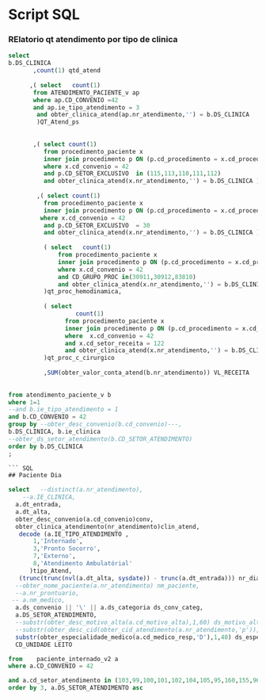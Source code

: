 #  Script SQL 

### RElatorio qt atendimento por tipo de clinica 

``` SQL
select 
b.DS_CLINICA 
       ,count(1) qtd_atend
       
      ,( select   count(1) 
       from ATENDIMENTO_PACIENTE_v ap 
       where ap.CD_CONVENIO =42 
       and ap.ie_tipo_atendimento = 3
        and obter_clinica_atend(ap.nr_atendimento,'') = b.DS_CLINICA 
        )QT_Atend_ps
      
       
       ,( select count(1)
          from procedimento_paciente x
          inner join procedimento p ON (p.cd_procedimento = x.cd_procedimento and p.ie_origem_proced = x.ie_origem_proced)
          where x.cd_convenio = 42
          and p.CD_SETOR_EXCLUSIVO  in (115,113,110,111,112)
          and obter_clinica_atend(x.nr_atendimento,'') = b.DS_CLINICA ) QT_EXAMES_CDI
        
        ,( select count(1)
          from procedimento_paciente x
          inner join procedimento p ON (p.cd_procedimento = x.cd_procedimento and p.ie_origem_proced = x.ie_origem_proced)
         where x.cd_convenio = 42
          and p.CD_SETOR_EXCLUSIVO  = 30
          and obter_clinica_atend(x.nr_atendimento,'') = b.DS_CLINICA ) QT_EXAMES_LAB , 
          
          ( select   count(1)
              from procedimento_paciente x
              inner join procedimento p ON (p.cd_procedimento = x.cd_procedimento and p.ie_origem_proced = x.ie_origem_proced)
              where x.cd_convenio = 42
              and CD_GRUPO_PROC in(30911,30912,83810)              
              and obter_clinica_atend(x.nr_atendimento,'') = b.DS_CLINICA
          )qt_proc_hemodinamica,
          
          ( select
                   count(1)
                from procedimento_paciente x
                inner join procedimento p ON (p.cd_procedimento = x.cd_procedimento and p.ie_origem_proced = x.ie_origem_proced)
                where  x.cd_convenio = 42
                and x.cd_setor_receita = 122          
                and obter_clinica_atend(x.nr_atendimento,'') = b.DS_CLINICA 
          )qt_proc_c_cirurgico
                      
          ,SUM(obter_valor_conta_atend(b.nr_atendimento)) VL_RECEITA
          
       
from atendimento_paciente_v b
where 1=1 
--and b.ie_tipo_atendimento = 1
and b.CD_CONVENIO = 42
group by --obter_desc_convenio(b.cd_convenio)---,
b.DS_CLINICA, b.ie_clinica
--obter_ds_setor_atendimento(b.CD_SETOR_ATENDIMENTO)
order by b.DS_CLINICA
;

``` SQL
## Paciente Dia 

select   --distinct(a.nr_atendimento),
    --a.IE_CLINICA,
  a.dt_entrada,
  a.dt_alta,
  obter_desc_convenio(a.cd_convenio)conv,
  obter_clinica_atendimento(nr_atendimento)clin_atend,
   decode (a.IE_TIPO_ATENDIMENTO ,
       1,'Internado',
       3,'Pronto Socorro',
       7,'Externo',
       8,'Atendimento Ambulatórial'
      )tipo_Atend,
   (trunc(trunc(nvl(a.dt_alta, sysdate)) - trunc(a.dt_entrada))) nr_dias_internado,
  --obter_nome_paciente(a.nr_atendimento) nm_paciente,
  --a.nr_prontuario,
 -- a.nm_medico,
  a.ds_convenio || '\' || a.ds_categoria ds_conv_categ,
  a.DS_SETOR_ATENDIMENTO,
  --substr(obter_desc_motivo_alta(a.cd_motivo_alta),1,60) ds_motivo_alta,
  --substr(obter_desc_cid(obter_cid_atendimento(a.nr_atendimento,'p')),1,100) ds_cid_alta,
  substr(obter_especialidade_medico(a.cd_medico_resp,'D'),1,40) ds_espec_medico,
  CD_UNIDADE LEITO

from    paciente_internado_v2 a
where a.CD_CONVENIO = 42

and a.cd_setor_atendimento in (103,99,100,101,102,104,105,95,160,155,96,157,156,163,159)
order by 3, a.DS_SETOR_ATENDIMENTO asc
```
